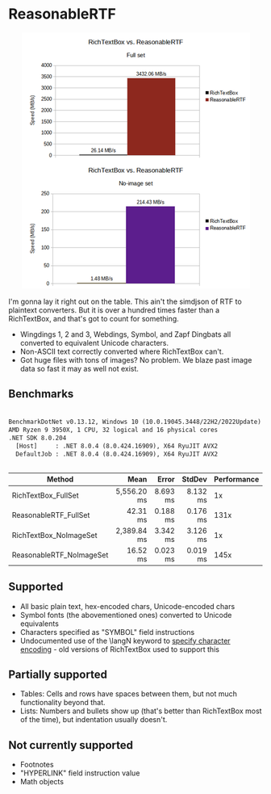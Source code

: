 # ReasonableRTF

<p align="center"><img src="https://github.com/FenPhoenix/AngelLoader/blob/master/docs/images/reasonable_rtf/perf_bar_charts2.png" /></p>

I'm gonna lay it right out on the table. This ain't the simdjson of RTF to plaintext converters. But it is over a hundred times faster than a RichTextBox, and that's got to count for something.

- Wingdings 1, 2 and 3, Webdings, Symbol, and Zapf Dingbats all converted to equivalent Unicode characters.  
- Non-ASCII text correctly converted where RichTextBox can't.  
- Got huge files with tons of images? No problem. We blaze past image data so fast it may as well not exist.  

## Benchmarks

```

BenchmarkDotNet v0.13.12, Windows 10 (10.0.19045.3448/22H2/2022Update)
AMD Ryzen 9 3950X, 1 CPU, 32 logical and 16 physical cores
.NET SDK 8.0.204
  [Host]     : .NET 8.0.4 (8.0.424.16909), X64 RyuJIT AVX2
  DefaultJob : .NET 8.0.4 (8.0.424.16909), X64 RyuJIT AVX2


```
| Method                   | Mean        | Error    | StdDev   | Performance |
|------------------------- |------------:|---------:|---------:|-------------|
| RichTextBox_FullSet      | 5,556.20 ms | 8.693 ms | 8.132 ms | 1x          |
| ReasonableRTF_FullSet    |    42.31 ms | 0.188 ms | 0.176 ms | 131x        |
| RichTextBox_NoImageSet   | 2,389.84 ms | 3.342 ms | 3.126 ms | 1x          |
| ReasonableRTF_NoImageSet |    16.52 ms | 0.023 ms | 0.019 ms | 145x        |

## Supported

- All basic plain text, hex-encoded chars, Unicode-encoded chars
- Symbol fonts (the abovementioned ones) converted to Unicode equivalents
- Characters specified as "SYMBOL" field instructions
- Undocumented use of the \langN keyword to [specify character encoding](https://therealfenphoenix.wordpress.com/2024/01/05/rtf-character-encoding-who-needs-a-spec-anyway/) - old versions of RichTextBox used to support this

## Partially supported

- Tables: Cells and rows have spaces between them, but not much functionality beyond that.
- Lists: Numbers and bullets show up (that's better than RichTextBox most of the time), but indentation usually doesn't.

## Not currently supported

- Footnotes
- "HYPERLINK" field instruction value
- Math objects
